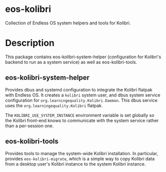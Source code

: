 # eos-kolibri

Collection of Endless OS system helpers and tools for Kolibri.

# Description

This package contains eos-kolibri-system-helper (configuration for Kolibri's
backend to run as a system service) as well as eos-kolibri-tools.

## eos-kolibri-system-helper

Provides dbus and systemd configuration to integrate the Kolibri flatpak with
Endless OS. It creates a `kolibri` system user, and dbus system service
configuration for `org.learningequality.Kolibri.Daemon`. This dbus service uses
the `org.learningequality.Kolibri` flatpak.

The `KOLIBRI_USE_SYSTEM_INSTANCE` environment variable is set globally so the
Kolibri front-end knows to communicate with the system service rather than a
per-session one.

## eos-kolibri-tools

Provides tools to manage the system-wide Kolibri installation. In particular,
provides `eos-kolibri-migrate`, which is a simple way to copy Kolibri data
from a desktop user's Kolibri instance to the system Kolibri instance.
